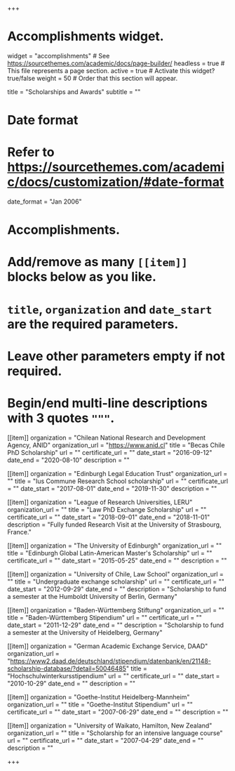 +++
# Accomplishments widget.
widget = "accomplishments"  # See https://sourcethemes.com/academic/docs/page-builder/
headless = true  # This file represents a page section.
active = true  # Activate this widget? true/false
weight = 50  # Order that this section will appear.

title = "Scholarships and Awards"
subtitle = ""

# Date format
#   Refer to https://sourcethemes.com/academic/docs/customization/#date-format
date_format = "Jan 2006"

# Accomplishments.
#   Add/remove as many `[[item]]` blocks below as you like.
#   `title`, `organization` and `date_start` are the required parameters.
#   Leave other parameters empty if not required.
#   Begin/end multi-line descriptions with 3 quotes `"""`.

[[item]]
  organization = "Chilean National Research and Development Agency, ANID"
  organization_url = "https://www.anid.cl"
  title = "Becas Chile PhD Scholarship"
  url = ""
  certificate_url = ""
  date_start = "2016-09-12"
  date_end = "2020-08-10"
  description = ""

[[item]]
  organization = "Edinburgh Legal Education Trust"
  organization_url = ""
  title = "Ius Commune Research School scholarship"
  url = ""
  certificate_url = ""
  date_start = "2017-08-01"
  date_end = "2019-11-30"
  description = ""
  
[[item]]
  organization = "League of Research Universities, LERU"
  organization_url = ""
  title = "Law PhD Exchange Scholarship"
  url = ""
  certificate_url = ""
  date_start = "2018-09-01"
  date_end = "2018-11-01"
  description = "Fully funded Research Visit at the University of Strasbourg, France."
  
  [[item]]
  organization = "The University of Edinburgh"
  organization_url = ""
  title = "Edinburgh Global Latin-American Master's Scholarship"
  url = ""
  certificate_url = ""
  date_start = "2015-05-25"
  date_end = ""
  description = ""
  
  [[item]]
  organization = "University of Chile, Law School"
  organization_url = ""
  title = "Undergraduate exchange scholarship"
  url = ""
  certificate_url = ""
  date_start = "2012-09-29"
  date_end = ""
  description = "Scholarship to fund a semester at the Humboldt University of Berlin, Germany"

  [[item]]
  organization = "Baden-Württemberg Stiftung"
  organization_url = ""
  title = "Baden-Württemberg Stipendium"
  url = ""
  certificate_url = ""
  date_start = "2011-12-29"
  date_end = ""
  description = "Scholarship to fund a semester at the University of Heidelberg, Germany"
  
  [[item]]
  organization = "German Academic Exchange Service, DAAD"
  organization_url = "https://www2.daad.de/deutschland/stipendium/datenbank/en/21148-scholarship-database/?detail=50046485"
  title = "Hochschulwinterkursstipendium"
  url = ""
  certificate_url = ""
  date_start = "2010-10-29"
  date_end = ""
  description = ""
  
  [[item]]
  organization = "Goethe-Institut Heidelberg-Mannheim"
  organization_url = ""
  title = "Goethe-Institut Stipendium"
  url = ""
  certificate_url = ""
  date_start = "2007-06-29"
  date_end = ""
  description = ""
  
  [[item]]
  organization = "University of Waikato, Hamilton, New Zealand"
  organization_url = ""
  title = "Scholarship for an intensive language course"
  url = ""
  certificate_url = ""
  date_start = "2007-04-29"
  date_end = ""
  description = ""

+++

